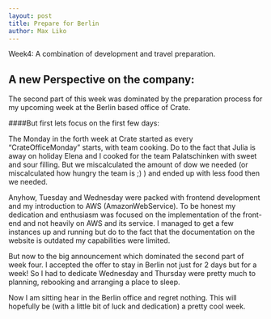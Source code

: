 ```yaml
--- 
layout: post
title: Prepare for Berlin
author: Max Liko
---
```


Week4: A combination of development and travel preparation.

## A new Perspective on the company:

The second part of this week was dominated by the preparation process for my upcoming week at the Berlin based office of Crate.

####But first lets focus on the first few days:

The Monday in the forth week at Crate started as every “CrateOfficeMonday” starts, with team cooking. 
Do to the fact that Julia is away on holiday Elena and I cooked for the team Palatschinken with sweet and sour filling. 
But we miscalculated the amount of dow we needed (or miscalculated how hungry the team is ;) ) and ended up with less food then we needed.

Anyhow, Tuesday and Wednesday were packed with frontend development and my introduction to AWS (AmazonWebService). 
To be honest my dedication and enthusiasm was focused on the implementation of  the front-end and not heavily on AWS and its service. 
I managed to get a few instances up and running but do to the fact that the documentation on the website is outdated my capabilities were limited. 

But now to the big announcement which dominated the second part of week four.
I accepted the offer to stay in Berlin not just for 2 days but for a week! So I had to dedicate Wednesday and Thursday were pretty much to planning, rebooking and arranging a place to sleep. 

Now I am sitting hear in the Berlin office and regret nothing. This will hopefully be (with a little bit of luck and dedication) a pretty cool week. 
